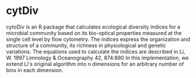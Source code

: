 cytDiv
======

cytoDiv is an R package that calculates ecological diversity indices for a microbial community based on its bio-optical properties measured at the single cell level by flow cytometry. The indices express the organization and structure of a community, its richness in physiological and genetic variations. The equations used to calculate the indices are described in Li, W. 1997 Limnology &amp; Oceanography 42, 874:880
In this implementation, we extend Li's original algorithm into n dimensions for an arbitrary number of bins in each dimension.
